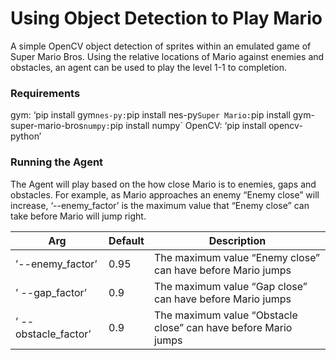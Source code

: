 # Using Object Detection to Play Mario

A simple OpenCV object detection of sprites within an emulated game of Super Mario Bros. Using the relative locations of Mario against enemies and obstacles, an agent can be used to play the level 1-1 to completion.





### Requirements


gym: ‘pip install gym`
nes-py:	`pip install nes-py`
Super Mario: `pip install gym-super-mario-bros`
numpy: `pip install numpy`
OpenCV:  ‘pip install opencv-python’

### Running the Agent
The Agent will play based on the how close Mario is to enemies, gaps and obstacles. For example, as Mario approaches an enemy “Enemy close” will increase, ‘--enemy_factor’ is the maximum value that “Enemy close” can take before Mario will jump right.

|Arg|Default|Description
|------------------|-------------------------------|-----------------------------|
|’--enemy_factor’| 0.95| The maximum value “Enemy close” can have before Mario jumps|
|’ --gap_factor’|0.9| The maximum value “Gap close” can have before Mario jumps |
|’ --obstacle_factor’|0.9| The maximum value “Obstacle close” can have before Mario jumps |